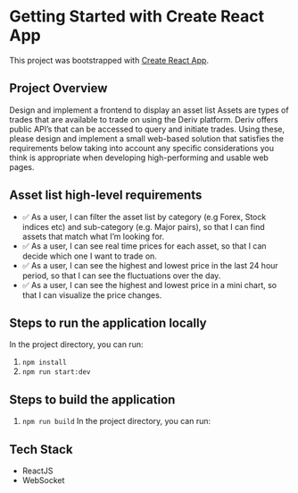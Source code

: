 # Getting Started with Create React App

This project was bootstrapped with [Create React App](https://github.com/facebook/create-react-app).

## Project Overview

Design and implement a frontend to display an asset list
Assets are types of trades that are available to trade on using the Deriv platform. Deriv offers
public API’s that can be accessed to query and initiate trades. Using these, please design and
implement a small web-based solution that satisfies the requirements below taking into account
any specific considerations you think is appropriate when developing high-performing and
usable web pages.

## Asset list high-level requirements

- :white_check_mark: As a user, I can filter the asset list by category (e.g Forex, Stock indices etc) and
  sub-category (e.g. Major pairs), so that I can find assets that match what I’m looking for.
- :white_check_mark: As a user, I can see real
  time prices for each asset, so that I can decide which one I
  want to trade on.
- :white_check_mark: As a user, I can see the highest and lowest price in the last 24 hour period, so that I can
  see the fluctuations over the day.
- :white_check_mark: As a user, I can see the highest and lowest price in a mini chart, so that I can visualize
  the price changes.

## Steps to run the application locally

In the project directory, you can run:

1. `npm install`
2. `npm run start:dev`

## Steps to build the application

1. `npm run build`
   In the project directory, you can run:

## Tech Stack

- ReactJS
- WebSocket
